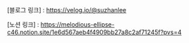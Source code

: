 [블로그 링크] : https://velog.io/@suzhanlee

[노션 링크] : https://melodious-ellipse-c46.notion.site/1e6d567aeb4f4909bb27a8c2af71245f?pvs=4



